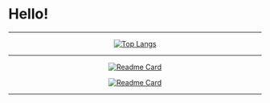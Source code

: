 # Hello!

---
<div align="center">

[![Top Langs](https://github-readme-stats.vercel.app/api/top-langs/?username=darlodev&layout=compact&hide=html,css&langs_count=6&theme=react)](https://github.com/anuraghazra/github-readme-stats) 

---
  
[![Readme Card](https://github-readme-stats.vercel.app/api/pin/?username=darlodev&repo=javascript_reference&theme=react)](https://github.com/anuraghazra/github-readme-stats)
  
[![Readme Card](https://github-readme-stats.vercel.app/api/pin/?username=darlodev&repo=python_reference&theme=react)](https://github.com/anuraghazra/github-readme-stats)


---
  
</div>
